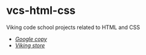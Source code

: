 # vcs-html-css
Viking code school projects related to HTML and CSS <br />
- *[Google copy](https://htmlpreview.github.io/?https://github.com/BranLiang/vcs-html-css/blob/master/google/index.html)*
- *[Viking store]()*
